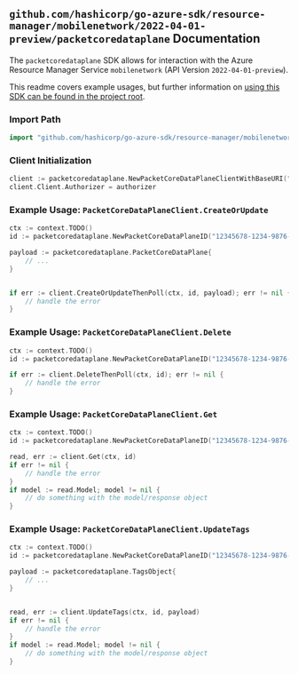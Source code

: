 
## `github.com/hashicorp/go-azure-sdk/resource-manager/mobilenetwork/2022-04-01-preview/packetcoredataplane` Documentation

The `packetcoredataplane` SDK allows for interaction with the Azure Resource Manager Service `mobilenetwork` (API Version `2022-04-01-preview`).

This readme covers example usages, but further information on [using this SDK can be found in the project root](https://github.com/hashicorp/go-azure-sdk/tree/main/docs).

### Import Path

```go
import "github.com/hashicorp/go-azure-sdk/resource-manager/mobilenetwork/2022-04-01-preview/packetcoredataplane"
```


### Client Initialization

```go
client := packetcoredataplane.NewPacketCoreDataPlaneClientWithBaseURI("https://management.azure.com")
client.Client.Authorizer = authorizer
```


### Example Usage: `PacketCoreDataPlaneClient.CreateOrUpdate`

```go
ctx := context.TODO()
id := packetcoredataplane.NewPacketCoreDataPlaneID("12345678-1234-9876-4563-123456789012", "example-resource-group", "packetCoreControlPlaneValue", "packetCoreDataPlaneValue")

payload := packetcoredataplane.PacketCoreDataPlane{
	// ...
}


if err := client.CreateOrUpdateThenPoll(ctx, id, payload); err != nil {
	// handle the error
}
```


### Example Usage: `PacketCoreDataPlaneClient.Delete`

```go
ctx := context.TODO()
id := packetcoredataplane.NewPacketCoreDataPlaneID("12345678-1234-9876-4563-123456789012", "example-resource-group", "packetCoreControlPlaneValue", "packetCoreDataPlaneValue")

if err := client.DeleteThenPoll(ctx, id); err != nil {
	// handle the error
}
```


### Example Usage: `PacketCoreDataPlaneClient.Get`

```go
ctx := context.TODO()
id := packetcoredataplane.NewPacketCoreDataPlaneID("12345678-1234-9876-4563-123456789012", "example-resource-group", "packetCoreControlPlaneValue", "packetCoreDataPlaneValue")

read, err := client.Get(ctx, id)
if err != nil {
	// handle the error
}
if model := read.Model; model != nil {
	// do something with the model/response object
}
```


### Example Usage: `PacketCoreDataPlaneClient.UpdateTags`

```go
ctx := context.TODO()
id := packetcoredataplane.NewPacketCoreDataPlaneID("12345678-1234-9876-4563-123456789012", "example-resource-group", "packetCoreControlPlaneValue", "packetCoreDataPlaneValue")

payload := packetcoredataplane.TagsObject{
	// ...
}


read, err := client.UpdateTags(ctx, id, payload)
if err != nil {
	// handle the error
}
if model := read.Model; model != nil {
	// do something with the model/response object
}
```
